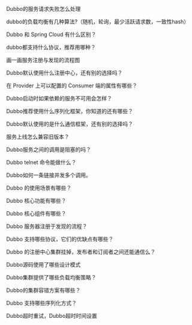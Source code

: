 Dubbo的服务请求失败怎么处理

dubbo的负载均衡有几种算法?（随机，轮询，最少活跃请求数，一致性hash）

Dubbo 和 Spring Cloud 有什么区别？

dubbo都支持什么协议，推荐用哪种？

画一画服务注册与发现的流程图

Dubbo默认使用什么注册中心，还有别的选择吗？

在 Provider 上可以配置的 Consumer 端的属性有哪些？

Dubbo启动时如果依赖的服务不可用会怎样？

Dubbo推荐使用什么序列化框架，你知道的还有哪些？

Dubbo默认使用的是什么通信框架，还有别的选择吗？

服务上线怎么兼容旧版本？

Dubbo服务之间的调用是阻塞的吗？

Dubbo telnet 命令能做什么？

Dubbo如何一条链接并发多个调用。

Dubbo 的使用场景有哪些？

Dubbo 核心功能有哪些？

Dubbo 核心组件有哪些？

Dubbo 服务器注册于发现的流程？

Dubbo 支持哪些协议，它们的优缺点有哪些？

Dubbo 的注册中心集群挂掉，发布者和订阅者之间还能通信么？

Dubbo源码使用了哪些设计模式

Dubbo集群提供了哪些负载均衡策略？

Dubbo的集群容错方案有哪些？

Dubbo 支持哪些序列化方式？

Dubbo超时重试，Dubbo超时时间设置